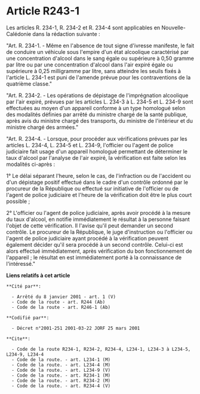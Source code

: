 # Article R243-1

Les articles R. 234-1, R. 234-2 et R. 234-4 sont applicables en Nouvelle-Calédonie dans la rédaction suivante :

"Art. R. 234-1. - Même en l'absence de tout signe d'ivresse manifeste, le fait de conduire un véhicule sous l'empire d'un
état alcoolique caractérisé par une concentration d'alcool dans le sang égale ou supérieure à 0,50 gramme par litre ou par
une concentration d'alcool dans l'air expiré égale ou supérieure à 0,25 milligramme par litre, sans atteindre les seuils
fixés à l'article L. 234-1 est puni de l'amende prévue pour les contraventions de la quatrième classe."

"Art. R. 234-2. - Les opérations de dépistage de l'imprégnation alcoolique par l'air expiré, prévues par les articles L.
234-3 à L. 234-5 et L. 234-9 sont effectuées au moyen d'un appareil conforme à un type homologué selon des modalités définies
par arrêté du ministre chargé de la santé publique, après avis du ministre chargé des transports, du ministre de l'intérieur
et du ministre chargé des armées."

"Art. R. 234-4. - Lorsque, pour procéder aux vérifications prévues par les articles L. 234-4, L. 234-5 et L. 234-9,
l'officier ou l'agent de police judiciaire fait usage d'un appareil homologué permettant de déterminer le taux d'alcool par
l'analyse de l'air expiré, la vérification est faite selon les modalités ci-après :

1° Le délai séparant l'heure, selon le cas, de l'infraction ou de l'accident ou d'un dépistage positif effectué dans le cadre
d'un contrôle ordonné par le procureur de la République ou effectué sur initiative de l'officier ou de l'agent de police
judiciaire et l'heure de la vérification doit être le plus court possible ;

2° L'officier ou l'agent de police judiciaire, après avoir procédé à la mesure du taux d'alcool, en notifie immédiatement le
résultat à la personne faisant l'objet de cette vérification. Il l'avise qu'il peut demander un second contrôle. Le procureur
de la République, le juge d'instruction ou l'officier ou l'agent de police judiciaire ayant procédé à la vérification peuvent
également décider qu'il sera procédé à un second contrôle. Celui-ci est alors effectué immédiatement, après vérification du
bon fonctionnement de l'appareil ; le résultat en est immédiatement porté à la connaissance de l'intéressé."

**Liens relatifs à cet article**

	**Cité par**:

	  - Arrêté du 8 janvier 2001 - art. 1 (V)
	  - Code de la route - art. R244 (Ab)
	  - Code de la route - art. R246-1 (Ab)

	**Codifié par**:

	  - Décret n°2001-251 2001-03-22 JORF 25 mars 2001

	**Cite**:

	  - Code de la route R234-1, R234-2, R234-4, L234-1, L234-3 à L234-5, L234-9, L234-4
	  - Code de la route. - art. L234-1 (M)
	  - Code de la route. - art. L234-4 (M)
	  - Code de la route. - art. L234-9 (V)
	  - Code de la route. - art. R234-1 (M)
	  - Code de la route. - art. R234-2 (M)
	  - Code de la route. - art. R234-4 (V)
